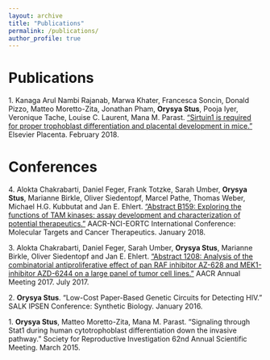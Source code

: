 ```yaml
---
layout: archive
title: "Publications"
permalink: /publications/
author_profile: true
---
```


# Publications
1\. Kanaga Arul Nambi Rajanab, Marwa Khater, Francesca Soncin, Donald Pizzo, Matteo Moretto-Zita, Jonathan Pham, <b>Orysya Stus</b>, Pooja Iyer, Veronique Tache, Louise C. Laurent, Mana M. Parast. [“Sirtuin1 is required for proper trophoblast differentiation and placental development in mice.”](https://www.ncbi.nlm.nih.gov/pubmed/29405961) Elsevier Placenta. February 2018.

# Conferences
4\. Alokta Chakrabarti, Daniel Feger, Frank Totzke, Sarah Umber, <b>Orysya Stus</b>, Marianne Birkle, Oliver Siedentopf, Marcel Pathe, Thomas Weber, Michael H.G. Kubbutat and Jan E. Ehlert. [“Abstract B159: Exploring the functions of TAM kinases: assay development and characterization of potential therapeutics.”](https://mct.aacrjournals.org/content/17/1_Supplement/B159.abstract) AACR-NCI-EORTC International Conference: Molecular Targets and Cancer Therapeutics. January 2018.

3\. Alokta Chakrabarti, Daniel Feger, Sarah Umber, <b>Orysya Stus</b>, Marianne Birkle, Oliver Siedentopf and Jan E. Ehlert. [“Abstract 1208: Analysis of the combinatorial antiproliferative effect of pan RAF inhibitor AZ-628 and MEK1-inhibitor AZD-6244 on a large panel of tumor cell lines.”](https://cancerres.aacrjournals.org/content/77/13_Supplement/1208.short) AACR Annual Meeting 2017. July 2017.

2\. <b>Orysya Stus</b>. “Low-Cost Paper-Based Genetic Circuits for Detecting HIV.” SALK IPSEN Conference: Synthetic Biology. January 2016.

1\. <b>Orysya Stus</b>, Matteo Moretto-Zita, Mana M. Parast. “Signaling through Stat1 during human cytotrophoblast differentiation down the invasive pathway.” Society for Reproductive Investigation 62nd Annual Scientific Meeting. March 2015.
